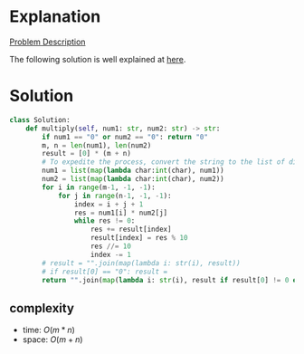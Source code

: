 # Explanation

[Problem Description](https://leetcode.com/problems/multiply-strings/)

The following solution is well explained at [here](https://leetcode.com/problems/multiply-strings/discuss/17605/Easiest-JAVA-Solution-with-Graph-Explanation).

# Solution

```python
class Solution:
    def multiply(self, num1: str, num2: str) -> str:
        if num1 == "0" or num2 == "0": return "0"
        m, n = len(num1), len(num2)
        result = [0] * (m + n)
        # To expedite the process, convert the string to the list of digits
        num1 = list(map(lambda char:int(char), num1))
        num2 = list(map(lambda char:int(char), num2))
        for i in range(m-1, -1, -1):
            for j in range(n-1, -1, -1):
                index = i + j + 1
                res = num1[i] * num2[j]
                while res != 0:
                    res += result[index]
                    result[index] = res % 10
                    res //= 10
                    index -= 1
        # result = "".join(map(lambda i: str(i), result))
        # if result[0] == "0": result = 
        return "".join(map(lambda i: str(i), result if result[0] != 0 else result[1:]))
```

## complexity

- time: $O(m*n)$
- space: $O(m+n)$
